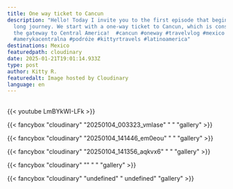 ```yaml
---
title: One way ticket to Cancun
description: "Hello! Today I invite you to the first episode that begins our
  long journey. We start with a one-way ticket to Cancun, which is considered
  the gateway to Central America!  #cancun #oneway #travelvlog #mexico #meksyk
  #amerykacentralna #podróże #kittyrtravels #latinoamerica"
destinations: Mexico
featuredpath: cloudinary
date: 2025-01-21T19:01:14.933Z
type: post
author: Kitty R.
featuredalt: Image hosted by Cloudinary
language: en
---
```

<br>{{< youtube LmBYkWI-LFk >}}</br>

{{< fancybox "cloudinary" "20250104_003323_vmlase" " " "gallery" >}}

{{< fancybox "cloudinary" "20250104_141446_em0eou" " " "gallery" >}}

{{< fancybox "cloudinary" "20250104_141356_aqkvx6" " " "gallery" >}}

{{< fancybox "cloudinary" "" " " "gallery" >}}

{{< fancybox "cloudinary" "undefined" "   undefined" "gallery" >}}